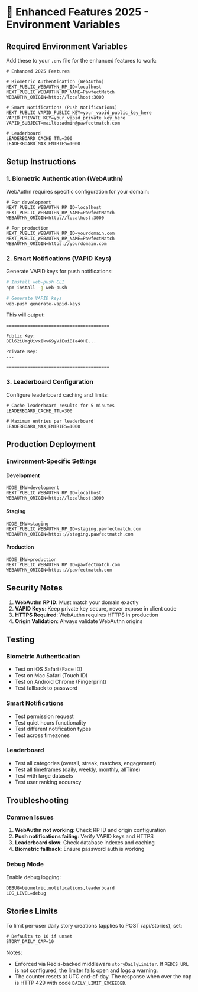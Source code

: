 # 🌟 Enhanced Features 2025 - Environment Variables

## Required Environment Variables

Add these to your `.env` file for the enhanced features to work:

```env
# Enhanced 2025 Features

# Biometric Authentication (WebAuthn)
NEXT_PUBLIC_WEBAUTHN_RP_ID=localhost
NEXT_PUBLIC_WEBAUTHN_RP_NAME=PawfectMatch
WEBAUTHN_ORIGIN=http://localhost:3000

# Smart Notifications (Push Notifications)
NEXT_PUBLIC_VAPID_PUBLIC_KEY=your_vapid_public_key_here
VAPID_PRIVATE_KEY=your_vapid_private_key_here
VAPID_SUBJECT=mailto:admin@pawfectmatch.com

# Leaderboard
LEADERBOARD_CACHE_TTL=300
LEADERBOARD_MAX_ENTRIES=1000
```

## Setup Instructions

### 1. Biometric Authentication (WebAuthn)

WebAuthn requires specific configuration for your domain:

```env
# For development
NEXT_PUBLIC_WEBAUTHN_RP_ID=localhost
NEXT_PUBLIC_WEBAUTHN_RP_NAME=PawfectMatch
WEBAUTHN_ORIGIN=http://localhost:3000

# For production
NEXT_PUBLIC_WEBAUTHN_RP_ID=yourdomain.com
NEXT_PUBLIC_WEBAUTHN_RP_NAME=PawfectMatch
WEBAUTHN_ORIGIN=https://yourdomain.com
```

### 2. Smart Notifications (VAPID Keys)

Generate VAPID keys for push notifications:

```bash
# Install web-push CLI
npm install -g web-push

# Generate VAPID keys
web-push generate-vapid-keys
```

This will output:

```
=======================================

Public Key:
BEl62iUYgUivxIkv69yViEuiBIa40HI...

Private Key:
...

=======================================
```

### 3. Leaderboard Configuration

Configure leaderboard caching and limits:

```env
# Cache leaderboard results for 5 minutes
LEADERBOARD_CACHE_TTL=300

# Maximum entries per leaderboard
LEADERBOARD_MAX_ENTRIES=1000
```

## Production Deployment

### Environment-Specific Settings

#### Development

```env
NODE_ENV=development
NEXT_PUBLIC_WEBAUTHN_RP_ID=localhost
WEBAUTHN_ORIGIN=http://localhost:3000
```

#### Staging

```env
NODE_ENV=staging
NEXT_PUBLIC_WEBAUTHN_RP_ID=staging.pawfectmatch.com
WEBAUTHN_ORIGIN=https://staging.pawfectmatch.com
```

#### Production

```env
NODE_ENV=production
NEXT_PUBLIC_WEBAUTHN_RP_ID=pawfectmatch.com
WEBAUTHN_ORIGIN=https://pawfectmatch.com
```

## Security Notes

1. **WebAuthn RP ID**: Must match your domain exactly
2. **VAPID Keys**: Keep private key secure, never expose in client code
3. **HTTPS Required**: WebAuthn requires HTTPS in production
4. **Origin Validation**: Always validate WebAuthn origins

## Testing

### Biometric Authentication

- Test on iOS Safari (Face ID)
- Test on Mac Safari (Touch ID)
- Test on Android Chrome (Fingerprint)
- Test fallback to password

### Smart Notifications

- Test permission request
- Test quiet hours functionality
- Test different notification types
- Test across timezones

### Leaderboard

- Test all categories (overall, streak, matches, engagement)
- Test all timeframes (daily, weekly, monthly, allTime)
- Test with large datasets
- Test user ranking accuracy

## Troubleshooting

### Common Issues

1. **WebAuthn not working**: Check RP ID and origin configuration
2. **Push notifications failing**: Verify VAPID keys and HTTPS
3. **Leaderboard slow**: Check database indexes and caching
4. **Biometric fallback**: Ensure password auth is working

### Debug Mode

Enable debug logging:

```env
DEBUG=biometric,notifications,leaderboard
LOG_LEVEL=debug
```

## Stories Limits

To limit per-user daily story creations (applies to POST /api/stories), set:

```env
# Defaults to 10 if unset
STORY_DAILY_CAP=10
```

Notes:
- Enforced via Redis-backed middleware `storyDailyLimiter`. If `REDIS_URL` is not configured, the limiter fails open and logs a warning.
- The counter resets at UTC end-of-day. The response when over the cap is HTTP 429 with code `DAILY_LIMIT_EXCEEDED`.

